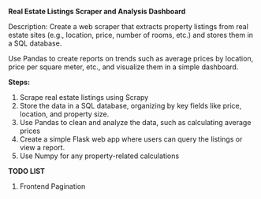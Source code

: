**Real Estate Listings Scraper and Analysis Dashboard**

Description: Create a web scraper that extracts property listings from real estate sites (e.g., location, price, number of rooms, etc.) and stores them in a SQL database.

Use Pandas to create reports on trends such as average prices by location, price per square meter, etc., and visualize them in a simple dashboard.

**Steps:**

1. Scrape real estate listings using Scrapy
2. Store the data in a SQL database, organizing by key fields like price, location, and property size.
3. Use Pandas to clean and analyze the data, such as calculating average prices
4. Create a simple Flask web app where users can query the listings or view a report.
5. Use Numpy for any property-related calculations

**TODO LIST**

1. Frontend Pagination
